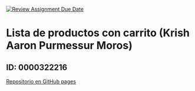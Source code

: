 [![Review Assignment Due Date](https://classroom.github.com/assets/deadline-readme-button-22041afd0340ce965d47ae6ef1cefeee28c7c493a6346c4f15d667ab976d596c.svg)](https://classroom.github.com/a/6_vskc_U)
# Lista de productos con carrito (Krish Aaron Purmessur Moros)
## ID: 0000322216

[Repositorio en GitHub pages](https://dsaw-2025-i.github.io/item-list-Kapum357/)